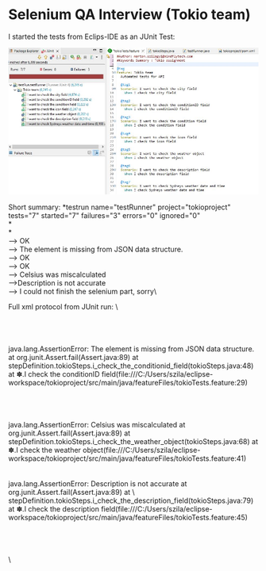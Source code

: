 # Selenium QA Interview (Tokio team)


I started the tests from Eclips-IDE as an JUnit Test:

![Title](./resources/1.JPG)

Short summary:
*testrun name="testRunner" project="tokioproject" tests="7" started="7" failures="3" errors="0" ignored="0" \
*<testsuite name="testRun.testRunner" time="6.226"> \
*<testsuite name="Tokio team" time="6.226"> \
<testcase name="I want to check the city field" classname="Tokio team" time="4.834"/> --> OK\
<testcase name="I want to check the conditionID field" classname="Tokio team" time="0.282"> --> The element is missing from JSON data structure.\
<testcase name="I want to check the condition field" classname="Tokio team" time="0.204"/> --> OK\
<testcase name="I want to check the icon field" classname="Tokio team" time="0.258"/> --> OK\
<testcase name="I want to check the weather object" classname="Tokio team" time="0.2">--> Celsius was miscalculated\
<testcase name="I want to check the description field" classname="Tokio team" time="0.216"> -->Description is not accurate\
<testcase name="I want to check Sydneys weather date and time" classname="Tokio team" time="0.232"/> --> I could not finish the selenium part, sorry\

Full xml protocol from JUnit run:
<testrun name="testRunner" project="tokioproject" tests="7" started="7" failures="3" errors="0" ignored="0">\  
<testsuite name="testRun.testRunner" time="6.226">\
<testsuite name="Tokio team" time="6.226">\
<testcase name="I want to check the city field" classname="Tokio team" time="4.834"/>\
<testcase name="I want to check the conditionID field" classname="Tokio team" time="0.282">\
<failure>java.lang.AssertionError: The element is missing from JSON data structure. at org.junit.Assert.fail(Assert.java:89) at stepDefinition.tokioSteps.i_check_the_conditionid_field(tokioSteps.java:48) at ✽.I check the conditionID field(file:///C:/Users/szila/eclipse-workspace/tokioproject/src/main/java/featureFiles/tokioTests.feature:29) </failure> \
</testcase> \
<testcase name="I want to check the condition field" classname="Tokio team" time="0.204"/> \
<testcase name="I want to check the icon field" classname="Tokio team" time="0.258"/> \
<testcase name="I want to check the weather object" classname="Tokio team" time="0.2"> \
<failure>java.lang.AssertionError: Celsius was miscalculated at org.junit.Assert.fail(Assert.java:89) at stepDefinition.tokioSteps.i_check_the_weather_object(tokioSteps.java:68) at ✽.I check the weather object(file:///C:/Users/szila/eclipse-workspace/tokioproject/src/main/java/featureFiles/tokioTests.feature:41) </failure> \
</testcase> \
<testcase name="I want to check the description field" classname="Tokio team" time="0.216"> \
<failure>java.lang.AssertionError: Description is not accurate at org.junit.Assert.fail(Assert.java:89) at \ stepDefinition.tokioSteps.i_check_the_description_field(tokioSteps.java:79) at ✽.I check the description field(file:///C:/Users/szila/eclipse-workspace/tokioproject/src/main/java/featureFiles/tokioTests.feature:45) </failure> \
</testcase> \
<testcase name="I want to check Sydneys weather date and time" classname="Tokio team" time="0.232"/> \
</testsuite> \
</testsuite> \
</testrun> \
